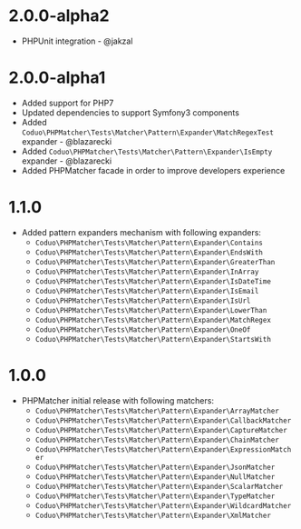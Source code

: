 # 2.0.0-alpha2

* PHPUnit integration - @jakzal

# 2.0.0-alpha1

* Added support for PHP7 
* Updated dependencies to support Symfony3 components
* Added ``Coduo\PHPMatcher\Tests\Matcher\Pattern\Expander\MatchRegexTest`` expander - @blazarecki
* Added ``Coduo\PHPMatcher\Tests\Matcher\Pattern\Expander\IsEmpty`` expander - @blazarecki
* Added PHPMatcher facade in order to improve developers experience
 

# 1.1.0 

* Added pattern expanders mechanism with following expanders: 
    * ``Coduo\PHPMatcher\Tests\Matcher\Pattern\Expander\Contains``
    * ``Coduo\PHPMatcher\Tests\Matcher\Pattern\Expander\EndsWith``
    * ``Coduo\PHPMatcher\Tests\Matcher\Pattern\Expander\GreaterThan``
    * ``Coduo\PHPMatcher\Tests\Matcher\Pattern\Expander\InArray``
    * ``Coduo\PHPMatcher\Tests\Matcher\Pattern\Expander\IsDateTime``
    * ``Coduo\PHPMatcher\Tests\Matcher\Pattern\Expander\IsEmail``
    * ``Coduo\PHPMatcher\Tests\Matcher\Pattern\Expander\IsUrl``
    * ``Coduo\PHPMatcher\Tests\Matcher\Pattern\Expander\LowerThan``
    * ``Coduo\PHPMatcher\Tests\Matcher\Pattern\Expander\MatchRegex``
    * ``Coduo\PHPMatcher\Tests\Matcher\Pattern\Expander\OneOf``
    * ``Coduo\PHPMatcher\Tests\Matcher\Pattern\Expander\StartsWith``
    
# 1.0.0

* PHPMatcher initial release with following matchers:
    * ``Coduo\PHPMatcher\Tests\Matcher\Pattern\Expander\ArrayMatcher``
    * ``Coduo\PHPMatcher\Tests\Matcher\Pattern\Expander\CallbackMatcher``
    * ``Coduo\PHPMatcher\Tests\Matcher\Pattern\Expander\CaptureMatcher``
    * ``Coduo\PHPMatcher\Tests\Matcher\Pattern\Expander\ChainMatcher``
    * ``Coduo\PHPMatcher\Tests\Matcher\Pattern\Expander\ExpressionMatcher``
    * ``Coduo\PHPMatcher\Tests\Matcher\Pattern\Expander\JsonMatcher``
    * ``Coduo\PHPMatcher\Tests\Matcher\Pattern\Expander\NullMatcher``
    * ``Coduo\PHPMatcher\Tests\Matcher\Pattern\Expander\ScalarMatcher``
    * ``Coduo\PHPMatcher\Tests\Matcher\Pattern\Expander\TypeMatcher``
    * ``Coduo\PHPMatcher\Tests\Matcher\Pattern\Expander\WildcardMatcher``
    * ``Coduo\PHPMatcher\Tests\Matcher\Pattern\Expander\XmlMatcher``
